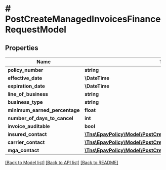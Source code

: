 # # PostCreateManagedInvoicesFinanceRequestModel

## Properties

Name | Type | Description | Notes
------------ | ------------- | ------------- | -------------
**policy_number** | **string** |  | [optional]
**effective_date** | **\DateTime** |  | [optional]
**expiration_date** | **\DateTime** |  | [optional]
**line_of_business** | **string** |  |
**business_type** | **string** |  |
**minimum_earned_percentage** | **float** |  | [optional]
**number_of_days_to_cancel** | **int** |  | [optional]
**invoice_auditable** | **bool** |  | [optional]
**insured_contact** | [**\Tns\EpayPolicy\Model\PostCreateManagedInvoicesContactModel**](PostCreateManagedInvoicesContactModel.md) |  |
**carrier_contact** | [**\Tns\EpayPolicy\Model\PostCreateManagedInvoicesContactModel**](PostCreateManagedInvoicesContactModel.md) |  |
**mga_contact** | [**\Tns\EpayPolicy\Model\PostCreateManagedInvoicesContactModel**](PostCreateManagedInvoicesContactModel.md) |  | [optional]

[[Back to Model list]](../../README.md#models) [[Back to API list]](../../README.md#endpoints) [[Back to README]](../../README.md)
